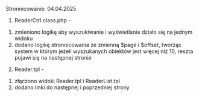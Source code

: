 Stronnicowanie: 04.04.2025
1) ReaderCtrl.class.php - 
1. zmieniono logikę aby wyszukiwanie i wyświetlanie działo się na jednym widoku
2. dodano logikę stronnicowania ze zmienną $page i $offset, tworząc system w którym jeżeli wyszukanych obiektów jest więcej niż 10, reszta pojawi się na następnej stronie 

2) Reader.tpl -
1. złączono widoki Reader.tpl i ReaderList.tpl
2. dodano linki do następnej i poprzedniej strony
